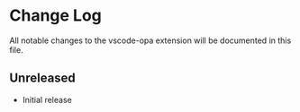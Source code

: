 # Change Log

All notable changes to the vscode-opa extension will be documented in this file.

## Unreleased

- Initial release
